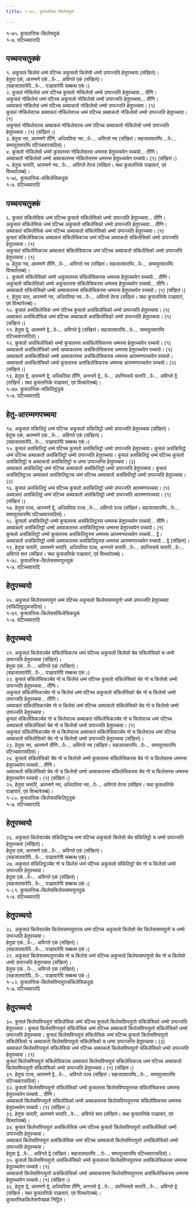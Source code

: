 ```yaml
---
title: १-७५. कुसलत्तिक-किलेसदुकं

---
```

१-७५. कुसलत्तिक-किलेसदुकं  
१-७. पटिच्‍चवारादि  


## पच्‍चयचतुक्‍कं

१. अकुसलं किलेसं धम्मं पटिच्‍च अकुसलो किलेसो धम्मो उप्पज्‍जति हेतुपच्‍चया (संखित्तं)।  
हेतुया एकं, आरम्मणे एकं…पे॰… अविगते एकं (संखित्तं)।  
(सहजातवारेपि…पे॰… पञ्हावारेपि सब्बत्थ एकं।)  
२. कुसलं नोकिलेसं धम्मं पटिच्‍च कुसलो नोकिलेसो धम्मो उप्पज्‍जति हेतुपच्‍चया… तीणि।  
अकुसलं नोकिलेसं धम्मं पटिच्‍च अकुसलो नोकिलेसो धम्मो उप्पज्‍जति हेतुपच्‍चया… तीणि।  
अब्याकतं नोकिलेसं धम्मं पटिच्‍च अब्याकतो नोकिलेसो धम्मो उप्पज्‍जति हेतुपच्‍चया। (१)  
कुसलं नोकिलेसञ्‍च अब्याकतं नोकिलेसञ्‍च धम्मं पटिच्‍च अब्याकतो नोकिलेसो धम्मो उप्पज्‍जति हेतुपच्‍चया। (१)  
अकुसलं नोकिलेसञ्‍च अब्याकतं नोकिलेसञ्‍च धम्मं पटिच्‍च अब्याकतो नोकिलेसो धम्मो उप्पज्‍जति हेतुपच्‍चया। (१) (संखित्तं।)  
३. हेतुया नव, आरम्मणे तीणि, अधिपतिया नव…पे॰… अविगते नव (संखित्तं। सहजातवारम्पि …पे॰… सम्पयुत्तवारम्पि पटिच्‍चवारसदिसं)।  
४. कुसलो नोकिलेसो धम्मो कुसलस्स नोकिलेसस्स धम्मस्स हेतुपच्‍चयेन पच्‍चयो… तीणि।  
अब्याकतो नोकिलेसो धम्मो अब्याकतस्स नोकिलेसस्स धम्मस्स हेतुपच्‍चयेन पच्‍चयो। (१) (संखित्तं।)  
५. हेतुया चत्तारि, आरम्मणे नव…पे॰… अविगते तेरस (संखित्तं। यथा कुसलत्तिके पञ्हावारं, एवं वित्थारेतब्बं)।  
१-७६. कुसलत्तिक-संकिलेसिकदुकं  
१-७. पटिच्‍चवारादि  


## पच्‍चयचतुक्‍कं

६. कुसलं संकिलेसिकं धम्मं पटिच्‍च कुसलो संकिलेसिको धम्मो उप्पज्‍जति हेतुपच्‍चया… तीणि।  
अकुसलं संकिलेसिकं धम्मं पटिच्‍च अकुसलो संकिलेसिको धम्मो उप्पज्‍जति हेतुपच्‍चया… तीणि।  
अब्याकतं संकिलेसिकं धम्मं पटिच्‍च अब्याकतो संकिलेसिको धम्मो उप्पज्‍जति हेतुपच्‍चया। (१)  
कुसलं संकिलेसिकञ्‍च अब्याकतं संकिलेसिकञ्‍च धम्मं पटिच्‍च अब्याकतो संकिलेसिको धम्मो उप्पज्‍जति हेतुपच्‍चया। (१)  
अकुसलं संकिलेसिकञ्‍च अब्याकतं संकिलेसिकञ्‍च धम्मं पटिच्‍च अब्याकतो संकिलेसिको धम्मो उप्पज्‍जति हेतुपच्‍चया। (१)  
७. हेतुया नव, आरम्मणे तीणि…पे॰… अविगते नव (संखित्तं। सहजातवारम्पि…पे॰… सम्पयुत्तवारम्पि वित्थारेतब्बं)।  
८. कुसलो संकिलेसिको धम्मो अकुसलस्स संकिलेसिकस्स धम्मस्स हेतुपच्‍चयेन पच्‍चयो… तीणि।  
अकुसलो संकिलेसिको धम्मो अकुसलस्स संकिलेसिकस्स धम्मस्स हेतुपच्‍चयेन पच्‍चयो… तीणि।  
अब्याकतो संकिलेसिको धम्मो अब्याकतस्स संकिलेसिकस्स धम्मस्स हेतुपच्‍चयेन पच्‍चयो। (१) (संखित्तं।)  
९. हेतुया सत्त, आरम्मणे नव, अधिपतिया नव…पे॰… अविगते तेरस (संखित्तं। यथा कुसलत्तिके पञ्हावारं, एवं वित्थारेतब्बं)।  
१०. कुसलं असंकिलेसिकं धम्मं पटिच्‍च कुसलो असंकिलेसिको धम्मो उप्पज्‍जति हेतुपच्‍चया। (१)  
अब्याकतं असंकिलेसिकं धम्मं पटिच्‍च अब्याकतो असंकिलेसिको धम्मो उप्पज्‍जति हेतुपच्‍चया। (१) (संखित्तं।)  
११. हेतुया द्वे, आरम्मणे द्वे…पे॰… अविगते द्वे (संखित्तं। सहजातवारम्पि…पे॰… सम्पयुत्तवारम्पि पटिच्‍चवारसदिसं)।  
१२. कुसलो असंकिलेसिको धम्मो कुसलस्स असंकिलेसिकस्स धम्मस्स हेतुपच्‍चयेन पच्‍चयो। (१)  
अब्याकतो असंकिलेसिको धम्मो अब्याकतस्स असंकिलेसिकस्स धम्मस्स हेतुपच्‍चयेन पच्‍चयो। (१)  
अब्याकतो असंकिलेसिको धम्मो अब्याकतस्स असंकिलेसिकस्स धम्मस्स आरम्मणपच्‍चयेन पच्‍चयो। अब्याकतो असंकिलेसिको धम्मो कुसलस्स असंकिलेसिकस्स धम्मस्स आरम्मणपच्‍चयेन पच्‍चयो। (२) (संखित्तं।)  
१३. हेतुया द्वे, आरम्मणे द्वे, अधिपतिया तीणि, अनन्तरे द्वे…पे॰… उपनिस्सये चत्तारि…पे॰… अविगते द्वे (संखित्तं। यथा कुसलत्तिके पञ्हावारं, एवं वित्थारेतब्बं)।  
१-७७. कुसलत्तिक-संकिलिट्ठदुकं  
१-७. पटिच्‍चवारादि  


## हेतु-आरम्मणपच्‍चया

१४. अकुसलं संकिलिट्ठं धम्मं पटिच्‍च अकुसलो संकिलिट्ठो धम्मो उप्पज्‍जति हेतुपच्‍चया (संखित्तं)।  
हेतुया एकं, आरम्मणे एकं…पे॰… अविगते एकं (संखित्तं)।  
(सहजातवारेपि…पे॰… पञ्हावारेपि सब्बत्थ एकं।)  
१५. कुसलं असंकिलिट्ठं धम्मं पटिच्‍च कुसलो असंकिलिट्ठो धम्मो उप्पज्‍जति हेतुपच्‍चया। कुसलं असंकिलिट्ठं धम्मं पटिच्‍च अब्याकतो असंकिलिट्ठो धम्मो उप्पज्‍जति हेतुपच्‍चया। कुसलं असंकिलिट्ठं धम्मं पटिच्‍च कुसलो असंकिलिट्ठो च अब्याकतो असंकिलिट्ठो च धम्मा उप्पज्‍जन्ति हेतुपच्‍चया। (३)  
अब्याकतं असंकिलिट्ठं धम्मं पटिच्‍च अब्याकतो असंकिलिट्ठो धम्मो उप्पज्‍जति हेतुपच्‍चया। कुसलं असंकिलिट्ठञ्‍च अब्याकतं असंकिलिट्ठञ्‍च धम्मं पटिच्‍च अब्याकतो असंकिलिट्ठो धम्मो उप्पज्‍जति हेतुपच्‍चया। (२)  
१६. कुसलं असंकिलिट्ठं धम्मं पटिच्‍च कुसलो असंकिलिट्ठो धम्मो उप्पज्‍जति आरम्मणपच्‍चया। (१)  
अब्याकतं असंकिलिट्ठं धम्मं पटिच्‍च अब्याकतो असंकिलिट्ठो धम्मो उप्पज्‍जति आरम्मणपच्‍चया। (१) (संखित्तं।)  
१७. हेतुया पञ्‍च, आरम्मणे द्वे, अधिपतिया पञ्‍च…पे॰… अविगते पञ्‍च (संखित्तं। सहजातवारम्पि…पे॰… सम्पयुत्तवारम्पि पटिच्‍चवारसदिसं)।  
१८. कुसलो असंकिलिट्ठो धम्मो कुसलस्स असंकिलिट्ठस्स धम्मस्स हेतुपच्‍चयेन पच्‍चयो… तीणि।  
अब्याकतो असंकिलिट्ठो धम्मो अब्याकतस्स असंकिलिट्ठस्स धम्मस्स हेतुपच्‍चयेन पच्‍चयो। (१)  
कुसलो असंकिलिट्ठो धम्मो कुसलस्स असंकिलिट्ठस्स धम्मस्स आरम्मणपच्‍चयेन पच्‍चयो… द्वे।  
अब्याकतो असंकिलिट्ठो धम्मो अब्याकतस्स असंकिलिट्ठस्स धम्मस्स आरम्मणपच्‍चयेन पच्‍चयो… द्वे (संखित्तं)।  
१९. हेतुया चत्तारि, आरम्मणे चत्तारि, अधिपतिया पञ्‍च, अनन्तरे चत्तारि…पे॰… उपनिस्सये चत्तारि…पे॰… अविगते सत्त (संखित्तं। यथा कुसलत्तिके पञ्हावारं, एवं वित्थारेतब्बं)।  
१-७८. कुसलत्तिक-किलेससम्पयुत्तदुकं  
१-७. पटिच्‍चवारादि  


## हेतुपच्‍चयो

२०. अकुसलं किलेससम्पयुत्तं धम्मं पटिच्‍च अकुसलो किलेससम्पयुत्तो धम्मो उप्पज्‍जति हेतुपच्‍चया (संकिलिट्ठदुकसदिसं)।  
१-७९. कुसलत्तिक-किलेससंकिलेसिकदुकं  
१-७. पटिच्‍चवारादि  


## हेतुपच्‍चयो

२१. अकुसलं किलेसञ्‍चेव संकिलेसिकञ्‍च धम्मं पटिच्‍च अकुसलो किलेसो चेव संकिलेसिको च धम्मो उप्पज्‍जति हेतुपच्‍चया (संखित्तं)।  
हेतुया एकं…पे॰… अविगते एकं (संखित्तं)।  
(सहजातवारेपि…पे॰… पञ्हावारेपि सब्बत्थ एकं।)  
२२. कुसलं संकिलेसिकञ्‍चेव नो च किलेसं धम्मं पटिच्‍च कुसलो संकिलेसिको चेव नो च किलेसो धम्मो उप्पज्‍जति हेतुपच्‍चया… तीणि।  
अकुसलं संकिलेसिकञ्‍चेव नो च किलेसं धम्मं पटिच्‍च अकुसलो संकिलेसिको चेव नो च किलेसो धम्मो उप्पज्‍जति हेतुपच्‍चया… तीणि।  
अब्याकतं संकिलेसिकञ्‍चेव नो च किलेसं धम्मं पटिच्‍च अब्याकतो संकिलेसिको चेव नो च किलेसो धम्मो उप्पज्‍जति हेतुपच्‍चया।  
कुसलं संकिलेसिकञ्‍चेव नो च किलेसञ्‍च अब्याकतं संकिलेसिकञ्‍चेव नो च किलेसञ्‍च धम्मं पटिच्‍च अब्याकतो संकिलेसिको चेव नो च किलेसो धम्मो उप्पज्‍जति हेतुपच्‍चया। (१)  
अकुसलं संकिलेसिकञ्‍चेव नो च किलेसञ्‍च अब्याकतं संकिलेसिकञ्‍चेव नो च किलेसञ्‍च धम्मं पटिच्‍च अब्याकतो संकिलेसिको चेव नो च किलेसो धम्मो उप्पज्‍जति हेतुपच्‍चया (संखित्तं)।  
२३. हेतुया नव, आरम्मणे तीणि…पे॰… अविगते नव (संखित्तं। सहजातवारम्पि…पे॰… सम्पयुत्तवारम्पि पटिच्‍चवारसदिसं)।  
२४. कुसलो संकिलेसिको चेव नो च किलेसो धम्मो कुसलस्स संकिलेसिकस्स चेव नो च किलेसस्स धम्मस्स हेतुपच्‍चयेन पच्‍चयो… तीणि।  
अब्याकतो संकिलेसिको चेव नो च किलेसो धम्मो अब्याकतस्स संकिलेसिकस्स चेव नो च किलेसस्स धम्मस्स हेतुपच्‍चयेन पच्‍चयो। (१) (संखित्तं।)  
२५. हेतुया चत्तारि, आरम्मणे नव, अधिपतिया नव…पे॰… अविगते तेरस (संखित्तं। यथा कुसलत्तिके पञ्हावारं, एवं वित्थारेतब्बं)।  
१-८०. कुसलत्तिक-किलेससंकिलिट्ठदुकं  
१-७. पटिच्‍चवारादि  


## हेतुपच्‍चयो

२६. अकुसलं किलेसञ्‍चेव संकिलिट्ठञ्‍च धम्मं पटिच्‍च अकुसलो किलेसो चेव संकिलिट्ठो च धम्मो उप्पज्‍जति हेतुपच्‍चया (संखित्तं)।  
हेतुया एकं, आरम्मणे एकं…पे॰… अविगते एकं (संखित्तं)।  
(सहजातवारेपि…पे॰… पञ्हावारेपि सब्बत्थ एकं)।  
२७. अकुसलं संकिलिट्ठञ्‍चेव नो च किलेसं धम्मं पटिच्‍च अकुसलो संकिलिट्ठो चेव नो च किलेसो धम्मो उप्पज्‍जति हेतुपच्‍चया।  
हेतुया एकं…पे॰… अविगते एकं (संखित्तं)।  
(सहजातवारेपि…पे॰… पञ्हावारेपि सब्बत्थ एकं।)  
१-८१. कुसलत्तिक-किलेसकिलेससम्पयुत्तदुकं  
१-७. पटिच्‍चवारादि  


## हेतुपच्‍चयो

२८. अकुसलं किलेसञ्‍चेव किलेससम्पयुत्तञ्‍च धम्मं पटिच्‍च अकुसलो किलेसो चेव किलेससम्पयुत्तो च धम्मो उप्पज्‍जति हेतुपच्‍चया।  
हेतुया एकं…पे॰… अविगते एकं (संखित्तं)।  
(सहजातवारेपि…पे॰… पञ्हावारेपि सब्बत्थ एकं।)  
२९. अकुसलं किलेससम्पयुत्तञ्‍चेव नो च किलेसं धम्मं पटिच्‍च अकुसलो किलेससम्पयुत्तो चेव नो च किलेसो धम्मो उप्पज्‍जति हेतुपच्‍चया (संखित्तं)।  
हेतुया एकं…पे॰… अविगते एकं (संखित्तं)।  
(सहजातवारेपि…पे॰… पञ्हावारेपि सब्बत्थ एकं।)  
१-८२. कुसलत्तिक-किलेसविप्पयुत्तसंकिलेसिकदुकं  
१-७. पटिच्‍चवारादि  


## हेतुपच्‍चयो

३०. कुसलं किलेसविप्पयुत्तं संकिलेसिकं धम्मं पटिच्‍च कुसलो किलेसविप्पयुत्तो संकिलेसिको धम्मो उप्पज्‍जति हेतुपच्‍चया। कुसलं किलेसविप्पयुत्तं संकिलेसिकं धम्मं पटिच्‍च अब्याकतो किलेसविप्पयुत्तो संकिलेसिको धम्मो उप्पज्‍जति हेतुपच्‍चया। कुसलं किलेसविप्पयुत्तं संकिलेसिकं धम्मं पटिच्‍च कुसलो किलेसविप्पयुत्तो संकिलेसिको च अब्याकतो किलेसविप्पयुत्तो संकिलेसिको च धम्मा उप्पज्‍जन्ति हेतुपच्‍चया। (३)  
अब्याकतं किलेसविप्पयुत्तं संकिलेसिकं धम्मं पटिच्‍च अब्याकतो किलेसविप्पयुत्तो संकिलेसिको धम्मो उप्पज्‍जति हेतुपच्‍चया। (१)  
कुसलं किलेसविप्पयुत्तं संकिलेसिकञ्‍च अब्याकतं किलेसविप्पयुत्तं संकिलेसिकञ्‍च धम्मं पटिच्‍च अब्याकतो किलेसविप्पयुत्तो संकिलेसिको धम्मो उप्पज्‍जति हेतुपच्‍चया। (१) (संखित्तं।)  
३१. हेतुया पञ्‍च, आरम्मणे द्वे…पे॰… अविगते पञ्‍च (संखित्तं। सहजातवारम्पि…पे॰… सम्पयुत्तवारम्पि पटिच्‍चवारसदिसं)।  
३२. कुसलो किलेसविप्पयुत्तो संकिलेसिको धम्मो कुसलस्स किलेसविप्पयुत्तस्स संकिलेसिकस्स धम्मस्स हेतुपच्‍चयेन पच्‍चयो… तीणि।  
अब्याकतो किलेसविप्पयुत्तो संकिलेसिको धम्मो अब्याकतस्स किलेसविप्पयुत्तस्स संकिलेसिकस्स धम्मस्स हेतुपच्‍चयेन पच्‍चयो। (१) (संखित्तं।)  
३३. हेतुया चत्तारि, आरम्मणे चत्तारि…पे॰… अविगते सत्त (संखित्तं। यथा कुसलत्तिके पञ्हावारं, एवं वित्थारेतब्बं)।  
३४. कुसलं किलेसविप्पयुत्तं असंकिलेसिकं धम्मं पटिच्‍च कुसलो किलेसविप्पयुत्तो असंकिलेसिको धम्मो उप्पज्‍जति हेतुपच्‍चया।  
अब्याकतं किलेसविप्पयुत्तं असंकिलेसिकं धम्मं पटिच्‍च अब्याकतो किलेसविप्पयुत्तो असंकिलेसिको धम्मो उप्पज्‍जति हेतुपच्‍चया।  
हेतुया द्वे…पे॰… अविगते द्वे (संखित्तं। सहजातवारम्पि …पे॰… सम्पयुत्तवारम्पि पटिच्‍चवारसदिसं)।  
३५. कुसलो किलेसविप्पयुत्तो असंकिलेसिको धम्मो कुसलस्स किलेसविप्पयुत्तस्स असंकिलेसिकस्स धम्मस्स हेतुपच्‍चयेन पच्‍चयो। (१)  
अब्याकतो किलेसविप्पयुत्तो असंकिलेसिको धम्मो अब्याकतस्स किलेसविप्पयुत्तस्स असंकिलेसिकस्स धम्मस्स हेतुपच्‍चयेन पच्‍चयो। (१) (संखित्तं।)  
३६. हेतुया द्वे, आरम्मणे द्वे, अधिपतिया तीणि, अनन्तरे द्वे…पे॰… उपनिस्सये चत्तारि…पे॰… अविगते द्वे (संखित्तं। यथा कुसलत्तिके पञ्हावारं, एवं वित्थारेतब्बं)।  
कुसलत्तिककिलेसगोच्छकं निट्ठितं।  